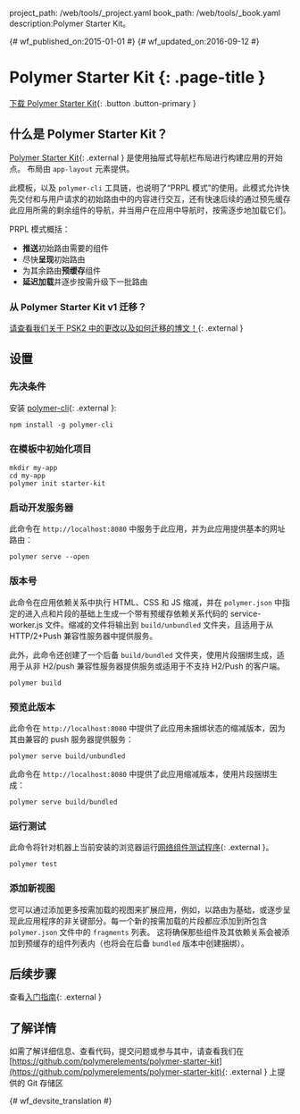 project_path: /web/tools/_project.yaml
book_path: /web/tools/_book.yaml
description:Polymer Starter Kit。

{# wf_published_on:2015-01-01 #}
{# wf_updated_on:2016-09-12 #}

# Polymer Starter Kit {: .page-title }

[下载 Polymer Starter Kit](https://github.com/polymerelements/polymer-starter-kit/releases){: .button .button-primary }

## 什么是 Polymer Starter Kit？

[Polymer Starter Kit](https://github.com/PolymerElements/polymer-starter-kit){: .external } 是使用抽屉式导航栏布局进行构建应用的开始点。
布局由 `app-layout` 元素提供。


此模板，以及 `polymer-cli` 工具链，也说明了“PRPL 模式”的使用。此模式允许快先交付和与用户请求的初始路由中的内容进行交互，还有快速后续的通过预先缓存此应用所需的剩余组件的导航，并当用户在应用中导航时，按需逐步地加载它们。





PRPL 模式概括：

* **推送**初始路由需要的组件
* 尽快**呈现**初始路由
* 为其余路由**预缓存**组件
* **延迟加载**并逐步按需升级下一批路由

### 从 Polymer Starter Kit v1 迁移？

[请查看我们关于 PSK2 中的更改以及如何迁移的博文！](https://www.polymer-project.org/1.0/blog/2016-08-18-polymer-starter-kit-or-polymer-cli.html){: .external }

## 设置

### 先决条件

安装 [polymer-cli](https://github.com/Polymer/polymer-cli){: .external }:

    npm install -g polymer-cli

### 在模板中初始化项目

    mkdir my-app
    cd my-app
    polymer init starter-kit

### 启动开发服务器

此命令在 `http://localhost:8080` 中服务于此应用，并为此应用提供基本的网址路由：


    polymer serve --open


### 版本号

此命令在应用依赖关系中执行 HTML、CSS 和 JS 缩减，并在 `polymer.json` 中指定的进入点和片段的基础上生成一个带有预缓存依赖关系代码的 service-worker.js 文件。缩减的文件将输出到 `build/unbundled` 文件夹，且适用于从 HTTP/2+Push 兼容性服务器中提供服务。





此外，此命令还创建了一个后备 `build/bundled` 文件夹，使用片段捆绑生成，适用于从非 H2/push 兼容性服务器提供服务或适用于不支持 H2/Push 的客户端。



    polymer build

### 预览此版本

此命令在 `http://localhost:8080` 中提供了此应用未捆绑状态的缩减版本，因为其由兼容的 push 服务器提供服务：


    polymer serve build/unbundled

此命令在 `http://localhost:8080` 中提供了此应用缩减版本，使用片段捆绑生成：


    polymer serve build/bundled

### 运行测试

此命令将针对机器上当前安装的浏览器运行[网络组件测试程序](https://github.com/Polymer/web-component-tester){: .external }。



    polymer test

### 添加新视图

您可以通过添加更多按需加载的视图来扩展应用，例如，以路由为基础，或逐步呈现此应用程序的非关键部分。每一个新的按需加载的片段都应添加到所包含 `polymer.json` 文件中的 `fragments` 列表。
这将确保那些组件及其依赖关系会被添加到预缓存的组件列表内（也将会在后备 `bundled` 版本中创建捆绑）。



## 后续步骤

查看[入门指南](https://www.polymer-project.org/1.0/start/toolbox/set-up){: .external }

## 了解详情

如需了解详细信息、查看代码，提交问题或参与其中，请查看我们在 [https://github.com/polymerelements/polymer-starter-kit](https://github.com/polymerelements/polymer-starter-kit){: .external } 上提供的 Git 存储区



{# wf_devsite_translation #}
